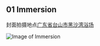 

## 01 Immersion


封面拍摄地点[广东省台山市黑沙湾浴场](https://goo.gl/maps/TX7fWftjUkN1oBdZ7)

![Image of Immersion](https://51muyg.bn.files.1drv.com/y4pLc4VpLs9BHAS6UeLuG8NEHmBq5dvDFCY_qlRdxPIx54PRDeRWtKAFfURrul47rYPGfAWXGPaUMYC13GsRni6oJPX7eU43OjLrhpqIil2WTEe0i-tXHloyzSZf2gV45zqXdyqPo4yXNO5KBW5C2smtCbhU3iFRee27NgQAuLLGyxx6MeJEaatULCjozp62oZvNP98obvbrBefVqlmGsK7rA/%E5%8E%9F%E5%88%9B%E5%94%B1%E7%89%87%E5%B0%81%E9%9D%A2.jpg?psid=1)


